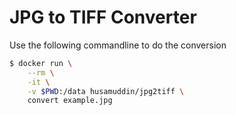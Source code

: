 # JPG to TIFF Converter
Use the following commandline to do the conversion
```bash
$ docker run \
    --rm \
    -it \
    -v $PWD:/data husamuddin/jpg2tiff \
    convert example.jpg
```
